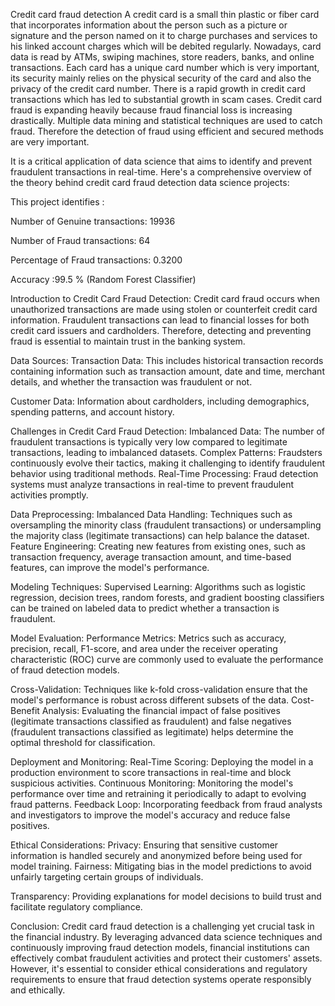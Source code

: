 Credit card fraud detection
A credit card is a small thin plastic or fiber card that incorporates information about the person such as a picture or signature and the person named on it to charge purchases and services to his linked account charges which will be debited regularly.
Nowadays, card data is read by ATMs, swiping machines, store readers, banks, and online transactions. Each card has a unique card number which is very important, its security mainly relies on the physical security of the card and also the privacy of the credit card number. There is a rapid growth in credit card transactions which has led to substantial growth in scam cases. Credit card fraud is expanding heavily because fraud financial loss is increasing drastically. Multiple data mining and statistical techniques are used to catch fraud. Therefore the detection of fraud using efficient and secured methods are very important.

It is a critical application of data science that aims to identify and prevent fraudulent transactions in real-time. Here's a comprehensive overview of the theory behind credit card fraud detection data science projects:

This project identifies :

Number of Genuine transactions: 19936

Number of Fraud transactions: 64

Percentage of Fraud transactions: 0.3200

Accuracy :99.5 % (Random Forest Classifier)

Introduction to Credit Card Fraud Detection:
Credit card fraud occurs when unauthorized transactions are made using stolen or counterfeit credit card information. Fraudulent transactions can lead to financial losses for both credit card issuers and cardholders. Therefore, detecting and preventing fraud is essential to maintain trust in the banking system.

Data Sources:
Transaction Data: This includes historical transaction records containing information such as transaction amount, date and time, merchant details, and whether the transaction was fraudulent or not.

Customer Data: Information about cardholders, including demographics, spending patterns, and account history.

Challenges in Credit Card Fraud Detection:
Imbalanced Data: The number of fraudulent transactions is typically very low compared to legitimate transactions, leading to imbalanced datasets. Complex Patterns: Fraudsters continuously evolve their tactics, making it challenging to identify fraudulent behavior using traditional methods. Real-Time Processing: Fraud detection systems must analyze transactions in real-time to prevent fraudulent activities promptly.

Data Preprocessing:
Imbalanced Data Handling: Techniques such as oversampling the minority class (fraudulent transactions) or undersampling the majority class (legitimate transactions) can help balance the dataset. Feature Engineering: Creating new features from existing ones, such as transaction frequency, average transaction amount, and time-based features, can improve the model's performance.

Modeling Techniques:
Supervised Learning: Algorithms such as logistic regression, decision trees, random forests, and gradient boosting classifiers can be trained on labeled data to predict whether a transaction is fraudulent.

Model Evaluation:
Performance Metrics: Metrics such as accuracy, precision, recall, F1-score, and area under the receiver operating characteristic (ROC) curve are commonly used to evaluate the performance of fraud detection models.

Cross-Validation: Techniques like k-fold cross-validation ensure that the model's performance is robust across different subsets of the data. Cost-Benefit Analysis: Evaluating the financial impact of false positives (legitimate transactions classified as fraudulent) and false negatives (fraudulent transactions classified as legitimate) helps determine the optimal threshold for classification.

Deployment and Monitoring:
Real-Time Scoring: Deploying the model in a production environment to score transactions in real-time and block suspicious activities. Continuous Monitoring: Monitoring the model's performance over time and retraining it periodically to adapt to evolving fraud patterns. Feedback Loop: Incorporating feedback from fraud analysts and investigators to improve the model's accuracy and reduce false positives.

Ethical Considerations:
Privacy: Ensuring that sensitive customer information is handled securely and anonymized before being used for model training. Fairness: Mitigating bias in the model predictions to avoid unfairly targeting certain groups of individuals.

Transparency:
Providing explanations for model decisions to build trust and facilitate regulatory compliance.

Conclusion:
Credit card fraud detection is a challenging yet crucial task in the financial industry. By leveraging advanced data science techniques and continuously improving fraud detection models, financial institutions can effectively combat fraudulent activities and protect their customers' assets. However, it's essential to consider ethical considerations and regulatory requirements to ensure that fraud detection systems operate responsibly and ethically.
